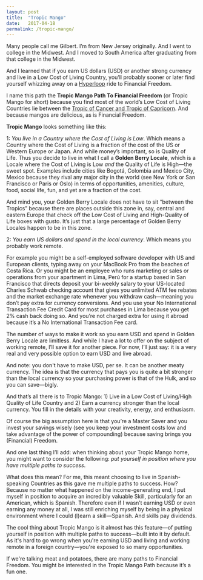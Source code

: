 ```yaml
---
layout: post
title:  "Tropic Mango"
date:   2017-04-18
permalink: /tropic-mango/
---
```

Many people call me Gilbert. I’m from New Jersey originally. And I went to college in the Midwest. And I moved to South America after graduating from that college in the Midwest.

And I learned that if you earn US dollars (USD) or another strong currency and live in a Low Cost of Living Country, you’ll probably sooner or later find yourself whizzing away on a [Hyperloop](https://en.wikipedia.org/wiki/Hyperloop) ride to Financial Freedom.

I name this path the **Tropic Mango Path To Financial Freedom** (or Tropic Mango for short) because you find most of the world’s Low Cost of Living Countries lie between the [Tropic of Cancer and Tropic of Capricorn](http://www.worldatlas.com/aatlas/imagee.htm). And because mangos are delicious, as is Financial Freedom.

**Tropic Mango** looks something like this:

1: *You live in a Country where the Cost of Living is Low*. Which means a Country where the Cost of Living is a fraction of the cost of the US or Western Europe or Japan. And while money’s important, so is Quality of Life. Thus you decide to live in what I call a **Golden Berry Locale**, which is a Locale where the Cost of Living is Low *and* the Quality of Life is High—the sweet spot. Examples include cities like Bogotá, Colombia and Mexico City, Mexico because they rival any major city in the world (see New York or San Francisco or Paris or Oslo) in terms of opportunities, amenities, culture, food, social life, fun, and yet are a fraction of the cost.

And mind you, your Golden Berry Locale does not have to sit “between the Tropics” because there are places outside this zone in, say, central and eastern Europe that check off the Low Cost of Living and High-Quality of Life boxes with gusto. It’s just that a large percentage of Golden Berry Locales happen to be in this zone.

2: *You earn US dollars and spend in the local currency*. Which means you probably work remote.

For example you might be a self-employed software developer with US and European clients, typing away on your MacBook Pro from the beaches of Costa Rica. Or you might be an employee who runs marketing or sales or operations from your apartment in Lima, Perú for a startup based in San Francisco that directs deposit your bi-weekly salary to your US-located Charles Schwab checking account that gives you unlimited ATM fee rebates and the market exchange rate whenever you withdraw cash—meaning you don’t pay extra for currency conversions. And you use your No International Transaction Fee Credit Card for most purchases in Lima because you get 2% cash back doing so. And you’re not charged extra for using it abroad because it’s a No International Transaction Fee card.

The number of ways to make it work so you earn USD and spend in Golden Berry Locale are limitless. And while I have a lot to offer on the subject of working remote, I’ll save it for another piece. For now, I’ll just say: it is a very real and very possible option to earn USD and live abroad.

And note: you don't have to make USD, per se. It can be another meaty currency. The idea is that the currency that pays you is quite a bit stronger than the local currency so your purchasing power is that of the Hulk, and so you can save—bigly.

And that’s all there is to Tropic Mango: 1) Live in a Low Cost of Living/High Quality of Life Country and 2) Earn a currency stronger than the local currency. You fill in the details with your creativity, energy, and enthusiasm.

Of course the big assumption here is that you’re a Master Saver and you invest your savings wisely (see you keep your investment costs low and take advantage of the power of compounding) because saving brings you (Financial) Freedom.

And one last thing I’ll add: when thinking about your Tropic Mango home, you might want to consider the following: *put yourself in position where you have multiple paths to success*.

What does this mean? For me, this meant choosing to live in Spanish-speaking Countries as this gave me multiple paths to success. How? Because no matter what happened on the income-generating end, I put myself in position to acquire an incredibly valuable Skill, particularly for an American, which is Spanish. Therefore even if I wasn’t earning USD or even earning any money at all, I was still enriching myself by being in a physical environment where I could (l)earn a skill—Spanish. And skills pay dividends.

The cool thing about Tropic Mango is it almost has this feature—of putting yourself in position with multiple paths to success—built into it by default. As it's hard to go wrong when you're earning USD and living and working remote in a foreign country—you're exposed to so many opportunities.

If we're talking meat and potatoes, there are many paths to Financial Freedom. You might be interested in the Tropic Mango Path because it’s a fun one.
